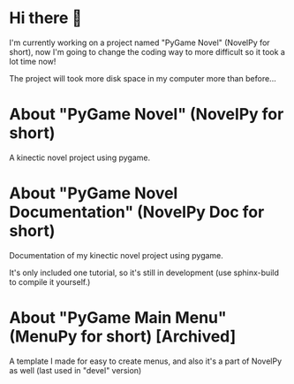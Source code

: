 # Hi there 👋

I'm currently working on a project named "PyGame Novel" (NovelPy for short), now I'm going to change the coding way to more difficult so it took a lot time now!

The project will took more disk space in my computer more than before...

# About "PyGame Novel" (NovelPy for short)

A kinectic novel project using pygame.

# About "PyGame Novel Documentation" (NovelPy Doc for short)

Documentation of my kinectic novel project using pygame.

It's only included one tutorial, so it's still in development (use sphinx-build to compile it yourself.)

#  About "PyGame Main Menu" (MenuPy for short) [Archived]

A template I made for easy to create menus, and also it's a part of NovelPy as well (last used in "devel" version)
